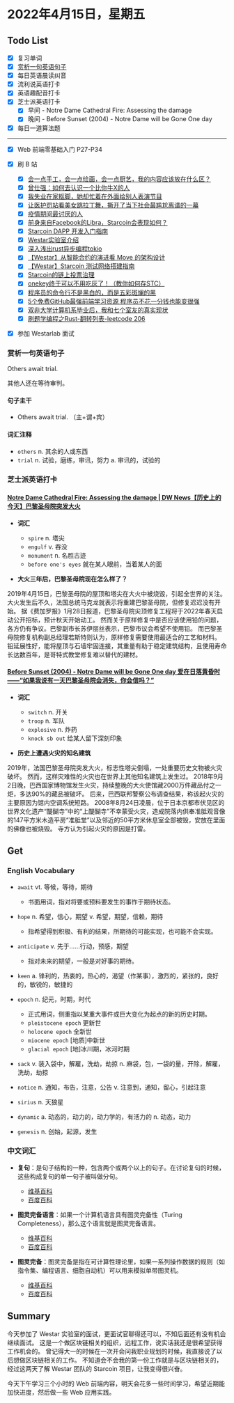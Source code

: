 # 2022年4月15日，星期五
## Todo List

- [x] 复习单词
- [x] [赏析一句英语句子](#赏析一句英语句子)
- [x] 每日英语晨读纠音
- [x] 流利说英语打卡
- [x] 英语趣配音打卡
- [x] 芝士派英语打卡
  - [x] 早间 - Notre Dame Cathedral Fire: Assessing the damage
  - [x] 晚间 - Before Sunset (2004) - Notre Dame will be Gone One day
- [x] 每日一道算法题
--------
- [x] Web 前端零基础入门 P27-P34
- [x] 刷 B 站
  - [x] [会一点手工，会一点绘画，会一点厨艺，我的内容应该放在什么区？](https://b23.tv/MIjrPYJ)
  - [x] [曾仕强：如何去认识一个比你牛X的人](https://b23.tv/zFrDwU0)
  - [x] [我失业在家抠脚，她却忙着在外面给别人表演节目](https://b23.tv/0AiU0of)
  - [x] [让医护罚站看美女跳拉丁舞，撕开了当下社会最尴尬离谱的一幕](https://b23.tv/StOaoUa)
  - [x] [疫情期间最讨厌的人](https://b23.tv/nuqqy3m)
  - [x] [前身来自Facebook的Libra，Starcoin会表现如何？](https://b23.tv/WXppdWx)
  - [x] [Starcoin DAPP 开发入门指南](https://b23.tv/lheqLcn)
  - [x] [Westar实验室介绍](https://b23.tv/mx4IkvP)
  - [x] [深入浅出rust异步编程tokio](https://b23.tv/Gie2cc4)
  - [x] [【Westar】从智能合约的演进看 Move 的架构设计](https://b23.tv/h5obwy7)
  - [x] [【Westar】Starcoin 测试网络搭建指南](https://b23.tv/zrmMesx)
  - [x] [Starcoin的链上投票治理](https://b23.tv/vViFQZv)
  - [x] [onekey终于可以不用吃灰了！（教你如何存STC）](https://b23.tv/rnkHnh0)
  - [x] [程序员的命令行不是黑白的，而是五彩斑斓的黑](https://b23.tv/40UX94M)
  - [x] [5个免费GitHub最强前端学习资源 程序员不花一分钱也能变很强](https://b23.tv/Snbs0ZC)
  - [x] [双非大学计算机系毕业后，我和七个室友的真实现状](https://b23.tv/6ItdCqq)
  - [x] [刷题学编程之Rust-翻转列表-leetcode 206](https://b23.tv/hNV5CnK)
- [x] 参加 Westarlab 面试



### 赏析一句英语句子

Others await trial.

其他人还在等待审判。

#### 句子主干

- Others await trial. （主+谓+宾）

#### 词汇注释

- `others` n. 其余的人或东西
- `trial` n. 试验，磨练，审讯，努力 a. 审讯的，试验的

### 芝士派英语打卡

#### [Notre Dame Cathedral Fire: Assessing the damage | DW News【历史上的今天】巴黎圣母院突发大火](https://reading.baicizhan.com/h5/listen-movie.html?id=617&wxapp=mint_danni_ear#/home)

- **词汇**

  - `spire` n. 塔尖
  - `engulf` v. 吞没
  - `monument` n. 名胜古迹
  - `before one's eyes` 就在某人眼前，当着某人的面

- **大火三年后，巴黎圣母院现在怎么样了？**

2019年4月15日，巴黎圣母院的屋顶和塔尖在大火中被烧毀，引起全世界的关注。
大火发生后不久，法国总统马克龙就表示将重建巴黎圣母院，但修复迟迟没有开始。
据《费加罗报》1月28日报道，巴黎圣母院尖顶修复工程将于2022年春天启动公开招标，预计秋天开始动工。
然而关于原样修复中是否应该使用铅的问题，各方仍有争议。巴黎副市长苏伊丽丝表示，巴黎市议会希望不使用铅。
而巴黎圣母院修复机构副总经理若斯特则认为，原样修复需要使用最适合的工艺和材料。
铅延展性好，能将屋顶与石墙牢固连接，其重量有助于稳定建筑结构，且使用寿命长达数百年，是哥特式教堂修复难以替代的建材。

#### [Before Sunset (2004) - Notre Dame will be Gone One day 爱在日落黄昏时——“如果我说有一天巴黎圣母院会消失，你会信吗？”](http://reading.baicizhan.com/h5/listen-movie.html?id=618&wxapp=mint_danni_ear#/home)

- **词汇**

  - `switch` n. 开关
  - `troop` n. 军队
  - `explosive` n. 炸药
  - `knock sb out` 给某人留下深刻印象

- **历史上遭遇火灾的知名建筑**

2019年，法国巴黎圣母院突发大火，标志性塔尖倒塌，一处重要历史文物被火灾破坏。
然而，这样灾难性的火灾也在世界上其他知名建筑上发生过。
2018年9月2日晚，巴西国家博物馆发生火灾，持续整晚的大火使馆藏2000万件藏品付之一炬，多达90%的藏品被破坏。
后来，巴西联邦警察公布调查结果，称该起火灾的主要原因为馆内空调系统短路。
2008年8月24日凌晨，位于日本京都市伏见区的世界文化遗产“醍醐寺”中的“上醍醐寺”不幸蒙受火灾，造成院落内供奉准胝观音像的147平方米木造平房“准胝堂”以及邻近的50平方米休息室全部被毁，安放在里面的佛像也被烧毁。
寺方认为引起火灾的原因是打雷。

## Get
### English Vocabulary

- `await` vt. 等候，等待，期待
  - 书面用词，指对将要或预料要发生的事怍于期待状态。

- `hope` n. 希望，信心，期望 v. 希望，期望，信赖，期待
  - 指希望得到积极、有利的结果，所期待的可能实现，也可能不会实现。

- `anticipate` v. 先于……行动，预感，期望
  - 指对未来的期望，一般是对好事的期待。

- `keen` a. 锋利的，热衷的，热心的，渴望（作某事），激烈的，紧张的，良好的，敏锐的，敏捷的

- `epoch` n. 纪元，时期，时代
  - 正式用词，侧重指以某重大事件或巨大变化为起点的新的历史时期。
  - `pleistocene epoch` 更新世
  - `holocene epoch` 全新世
  - `miocene epoch` [地质]中新世
  - `glacial epoch` [地]冰川期，冰河时期

- `sack` v. 装入袋中，解雇，洗劫，劫掠 n. 麻袋，包，一袋的量，开除，解雇，洗劫，劫掠

- `notice` n. 通知，布告，注意，公告 v. 注意到，通知，留心，引起注意

- `sirius` n. 天狼星

- `dynamic` a. 动态的，动力的，动力学的，有活力的 n. 动态，动力

- `genesis` n. 创始，起源，发生

### 中文词汇

- **复句**：是句子结构的一种，包含两个或两个以上的句子。在讨论复句的时候，这些构成复句的单一句子被叫做分句。
  - [维基百科](https://zh.m.wikipedia.org/wiki/複句)
  - [百度百科](https://baike.baidu.com/item/复句/5044040)

- **图灵完备语言**：如果一个计算机语言具有图灵完备性（Turing Completeness），那么这个语言就是图灵完备语言。
  - [维基百科](https://zh.m.wikipedia.org/wiki/圖靈完備性)
  - [百度百科](https://baike.baidu.com/item/图灵完备语言/23689571)

- **图灵完备**：图灵完备是指在可计算性理论里，如果一系列操作数据的规则（如指令集、编程语言、细胞自动机）可以用来模拟单带图灵机。
  - [维基百科](https://zh.m.wikipedia.org/wiki/圖靈完備性)
  - [百度百科](https://baike.baidu.com/item/图灵完备/4634934)

## Summary

今天参加了 Westar 实验室的面试，更面试官聊得还可以，不知后面还有没有机会继续面试。
这是一个做区块链相关的组织，远程工作，说实话我还是很希望获得工作机会的。
曾记得大一的时候在一次开会问我职业规划的时候，我直接说了以后想做区块链相关的工作。
不知道会不会我的第一份工作就是与区块链相关的，经过这两天了解 Westar 团队的 Starcoin 项目，让我变得很兴奋。

今天下午学习三个小时的 Web 前端内容，明天会花多一些时间学习，希望近期能加快进度，然后做一些 Web 应用实践。
